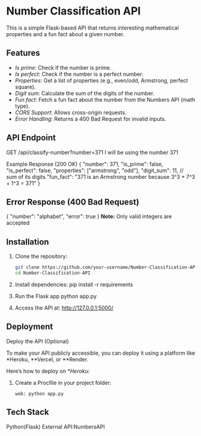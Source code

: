 # Number Classification API

This is a simple Flask-based API that returns interesting mathematical properties and a fun fact about a given number.

## Features

- *Is prime*: Check if the number is prime.
- *Is perfect*: Check if the number is a perfect number.
- *Properties*: Get a list of properties (e.g., even/odd, Armstrong, perfect square).
- *Digit sum*: Calculate the sum of the digits of the number.
- *Fun fact*: Fetch a fun fact about the number from the Numbers API (math type).
- *CORS Support*: Allows cross-origin requests.
- *Error Handling*: Returns a 400 Bad Request for invalid inputs.

## API Endpoint
GET <your-url>/api/classify-number?number=371
I will be using the number 371

Example Response (200 OK)
{
    "number": 371,
    "is_prime": false,
    "is_perfect": false,
    "properties": ["armstrong", "odd"],
    "digit_sum": 11,  // sum of its digits
    "fun_fact": "371 is an Armstrong number because 3^3 + 7^3 + 1^3 = 371"
}

## Error Response (400 Bad Request)
{
    "number": "alphabet",
    "error": true
}
**Note:** Only valid integers are accepted

## Installation

1. Clone the repository:
   ```bash
   git clone https://github.com/your-username/Number-Classification-API.git
   cd Number-Classification-API

2. Install dependencies:
    pip install -r requirements

3. Run the Flask app
    python app.py

4. Access the API at:
    http://127.0.0.1:5000/

## Deployment
Deploy the API (Optional)

To make your API publicly accessible, you can deploy it using a platform like *Heroku, **Vercel, or **Render. 

Here’s how to deploy on **Heroku*:

1. Create a Procfile in your project folder:
   ```plaintext
   web: python app.py 

## Tech Stack
Python(Flask)
External API:NumbersAPI